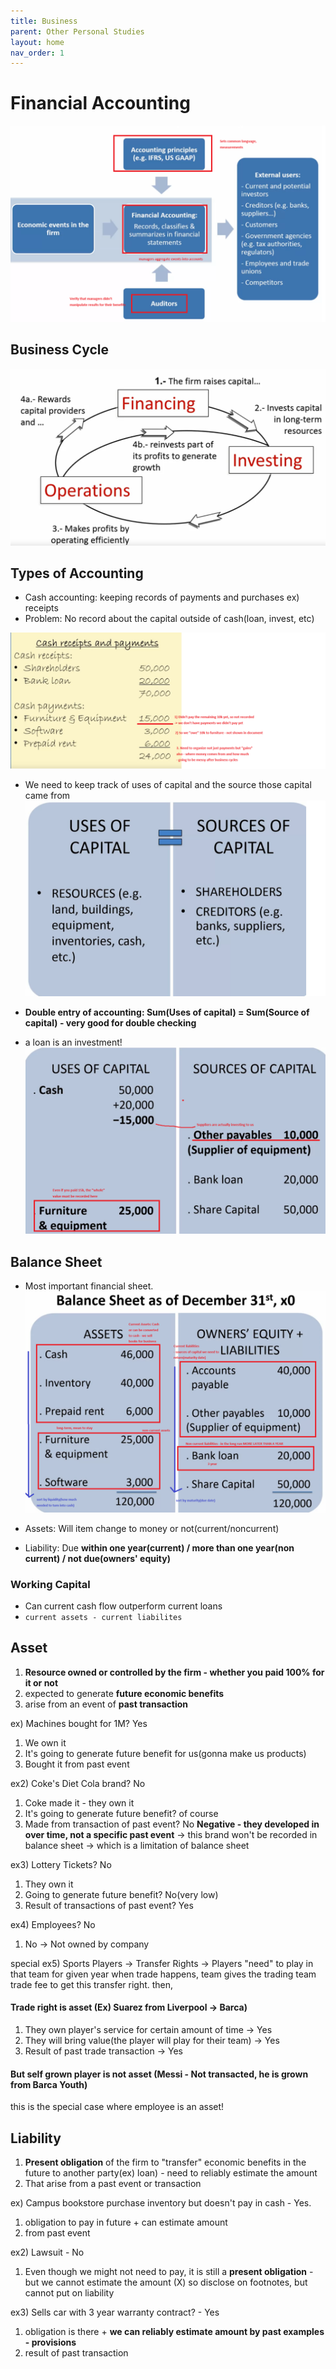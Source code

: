 ```yaml
---
title: Business
parent: Other Personal Studies 
layout: home
nav_order: 1
---
```


# Financial Accounting

![accounting basic](../../images/audit.png)

## Business Cycle

![business cycle](../../images/businesscycle.png)

## Types of Accounting
* Cash accounting: keeping records of payments and purchases ex) receipts 
* Problem: No record about the capital outside of cash(loan, invest, etc)

![business cycle2](../../images/businesscycle2.png)

* We need to keep track of uses of capital and the source those capital came from
![business cycle3](../../images/businesscycle3.png)

* **Double entry of accounting: Sum(Uses of capital) = Sum(Source of capital) - very good for double checking**

* a loan is an investment!
![business cycle4](../../images/businesscycle4.png)


## Balance Sheet
* Most important financial sheet.
![business cycle5](../../images/businesscycle5.png)

* Assets: Will item change to money or not(current/noncurrent)
* Liability: Due **within one year(current) / more than one year(non current) / not due(owners' equity)**

### Working Capital
* Can current cash flow outperform current loans
* ```current assets - current liabilites```


## Asset
1) **Resource owned or controlled by the firm - whether you paid 100% for it or not**
2) expected to generate **future economic benefits**
3) arise from an event of **past transaction**

ex) Machines bought for 1M? Yes
1) We own it
2) It's going to generate future benefit for us(gonna make us products)
3) Bought it from past event

ex2) Coke's Diet Cola brand? No
1) Coke made it - they own it
2) It's going to generate future benefit? of course
3) Made from transaction of past event? No 
**Negative - they developed in over time, not a specific past event**
-> this brand won't be recorded in balance sheet -> which is a limitation of balance sheet

ex3) Lottery Tickets? No
1) They own it
2) Going to generate future benefit? No(very low)
3) Result of transactions of past event? Yes

ex4) Employees? No
1) No -> Not owned by company

special ex5) Sports Players -> Transfer Rights -> Players "need" to play in that team for given year
when trade happens, team gives the trading team trade fee to get this transfer right.
then,

#### Trade right is asset (Ex) Suarez from Liverpool -> Barca)
1) They own player's service for certain amount of time -> Yes
2) They will bring value(the player will play for their team) -> Yes
3) Result of past trade transaction -> Yes

#### But self grown player is not asset (Messi - Not transacted, he is grown from Barca Youth)
this is the special case where employee is an asset!



## Liability
1) **Present obligation** of the firm to "transfer" economic benefits in the future to another party(ex) loan) - need to reliably estimate the amount
2) That arise from a past event or transaction

ex) Campus bookstore purchase inventory but doesn't pay in cash - Yes.
1) obligation to pay in future + can estimate amount
2) from past event

ex2) Lawsuit - No
1) Even though we might not need to pay, it is still a **present obligation** - but we cannot estimate the amount (X)
so disclose on footnotes, but cannot put on liability

ex3) Sells car with 3 year warranty contract? - Yes
1) obligation is there + **we can reliably estimate amount by past examples - provisions**
2) result of past transaction